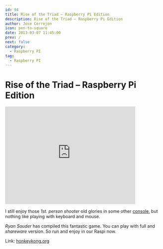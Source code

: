 ```yaml
---
id: 94
title: Rise of the Triad – Raspberry Pi Edition
description: Rise of the Triad – Raspberry Pi Edition
author: Jose Cerrejon
icon: pen-to-square
date: 2013-03-07 11:45:00
prev: /
next: false
category:
  - Raspberry PI
tag:
  - Raspberry PI
---
```


# Rise of the Triad – Raspberry Pi Edition

<iframe width="420" height="315" src="http://www.youtube.com/embed/vqAQLHkRs18" frameborder="0" allowfullscreen></iframe>

I still enjoy those *1st. person shooter* old glories in some other [console](http://en.wikipedia.org/wiki/Dingoo), but nothing like playing with keyboard and mouse.

*Ryan Souder* has compiled this fantastic game. You can play with full and *shareware* version. So run and enjoy in our Raspi now.

Link: [honkeykong.org](http://honkeykong.org/?p=1520)